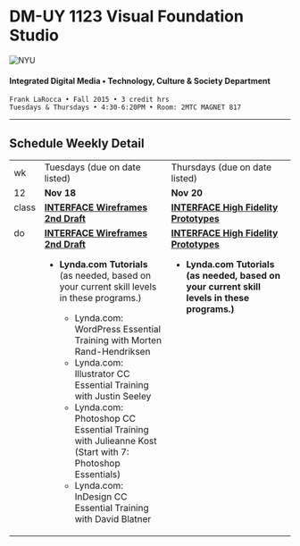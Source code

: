 # DM-UY 1123 Visual Foundation Studio

![NYU](http://ws2.polishedsolid.com/de/nyu_soe_logo.png)
#### Integrated Digital Media • Technology, Culture &amp; Society Department

    Frank LaRocca • Fall 2015 • 3 credit hrs
    Tuesdays & Thursdays • 4:30-6:20PM • Room: 2MTC MAGNET 817 

---

## Schedule Weekly Detail

<table>
<tr>
<td>wk</td>
<td>Tuesdays (due on date listed)</td>
<td>Thursdays (due on date listed)</td>
</tr>
<!-- dates -->
<tr>
  <td valign="top">12</td>
  <td valign="top"><strong>Nov 18</strong></td>
  <td valign="top"><strong>Nov 20</strong></td>
</tr>
<!-- class -->
<tr>
  <td valign="top" width="4%">class</td>
   <td valign="top" width="48%"><strong><a href="../projects/dm1123_vfs_projects_interface.md">INTERFACE Wireframes 2nd Draft</a></strong></td>
  <td valign="top" width="48%"><strong><a href="https://github.com/IDMNYU/DM1123-VFS-FA14/blob/master/projects/dm1123_vfs_projects_interface.md">INTERFACE High Fidelity Prototypes</a></strong></td>
 </ul>
</tr>

<!-- do -->
<tr>
  <td valign="top">do</td>
  <td valign="top"><strong><a href="https://github.com/IDMNYU/DM1123-VFS-FA14/blob/master/projects/dm1123_vfs_projects_interface.md">INTERFACE Wireframes 2nd Draft</a></strong>
   <ul><li><strong>Lynda.com Tutorials</strong> (as needed, based on your current skill levels in these programs.)</li>
    <ul>
    <li>Lynda.com: WordPress Essential Training with Morten Rand-Hendriksen</li>
    <li>Lynda.com: Illustrator CC Essential Training with Justin Seeley</li>
    <li>Lynda.com: Photoshop CC Essential Training with Julieanne Kost (Start with 7: Photoshop Essentials)</li>
    <li>Lynda.com: InDesign CC Essential Training with David Blatner</li>
    </ul></ul></td>
  <td valign="top"><strong><a href="https://github.com/IDMNYU/DM1123-VFS-FA14/blob/master/projects/dm1123_vfs_projects_interface.md">INTERFACE High Fidelity Prototypes</a>
  <ul>
  <li><strong>Lynda.com Tutorials</strong> (as needed, based on your current skill levels in these programs.)
  </ul></td>
</tr>
</table>










